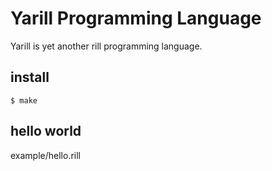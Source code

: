 # Yarill Programming Language

Yarill is yet another rill programming language.

## install

    $ make

## hello world

example/hello.rill
